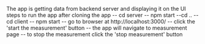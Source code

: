 The app is getting data from backend server and displaying it on the UI
steps to run the app after cloning the app
-- cd server
-- npm start
--cd ..
-- cd client
-- npm start
-- go to browser at http://localhost:3000/
-- click the 'start the measurement' button
-- the app will navigate to measurement page
-- to stop the measurement click the 'stop measurement' button

